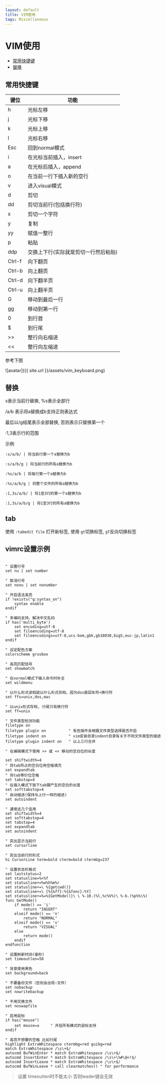 ```yaml
---
layout: default
title: VIM使用
tags: Miscellaneous
---
```


# VIM使用

* [常用快捷键](#常用快捷键)
* [替换](#替换)

## 常用快捷键

键位 | 功能
--- | ---
h | 光标左移
j | 光标下移
k | 光标上移
l | 光标右移
Esc | 回到normal模式
i | 在光标当前插入，insert
a | 在光标后插入，append
o | 在当前一行下插入新的空行
v | 进入visual模式
d | 剪切
dd | 剪切当前行(包括换行符)
x | 剪切一个字符
y | 复制
yy | 赋值一整行
p | 粘贴
ddp | 交换上下行(实际就是剪切一行然后粘贴)
Ctrl-f | 向下翻页
Ctrl-b | 向上翻页
Ctrl-d | 向下翻半页
Ctrl-u | 向上翻半页
G | 移动到最后一行
gg | 移动到第一行
0 | 到行首
$ | 到行尾
&gt;&gt; | 整行向右缩进
&lt;&lt; | 整行向左缩进

参考下图

![avatar]({{ site.url }}/assets/vim_keyboard.png)

## 替换

s表示当前行替换, %s表示全部行

/a/b 表示将a替换成b支持正则表达式

最后以/g结尾表示全部替换, 否则表示只替换第一个

:1,3表示行的范围

示例

```
:s/a/b/ | 将当前行第一个a替换为b

:s/a/b/g | 将当前行的所有a替换为b

:%s/a/b | 将每行第一个a替换为b

:%s/a/b/g | 将整个文件的所有a替换为b

:1,3s/a/b/ | 将1至3行的第一个a替换为b

:1,3s/a/b/g | 将1至3行的所有a替换为b

```

## tab

使用 `:tabedit file` 打开新标签, 使用 `gt`切换标签, `gT`反向切换标签 

## vimrc设置示例

```vim

" 设置行号
set nu | set number

" 取消行号
set nonu | set nonumber

" 开启语法高亮 
if !exists("g:syntax_on")
    syntax enable
endif

" 多编码支持，解决中文乱码
if has('multi_byte')
    set encoding=utf-8
    set fileencoding=utf-8
    set fileencodings=utf-8,ucs-bom,gbk,gb18030,big5,euc-jp,latin1
endif

" 设定配色方案
colorscheme gruvbox

" 高亮匹配括号
set showmatch

" 在normal模式下输入命令时补全
set wildmenu

" 以什么形式读档就以什么形式存档，因为dos是回车符+换行符
set ffs=unix,dos,mac

" 以unix形式存档, 行尾只有换行符
set ff=unix

" 文件类型检测功能
filetype on 
filetype plugin on          " 有些插件会根据文件类型选择是否开启
filetype indent on          " vim安装目录indent目录有关于不同文件类型的缩进
filetype plugin indent on   " 以上三行合并

" 在编辑模式下使用 >> 或 << 移动的空白位的长度

set shiftwidth=4
" 将tab所占的空白位用空格填充
set expandtab
" 将tab等价位空格
set tabstop=4
" 在插入模式下按下tab键产生的空白的长度
set softtabstop=4
" 自动缩进(保持与上行一样的缩进)
set autoindent

" 通常这几个连用
set shiftwidth=4
set softtabstop=4
set tabstop=4
set expandtab
set autoindent

" 突出显示当前行
set cursorline

" 突出当前行的形式
hi CursorLine term=bold cterm=bold ctermbg=237

" 设置状态栏格式
set laststatus=2
set statusline=%<%f
set statusline+=%w%h%m%r
set statusline+=\ %{getcwd()}
set statusline+=\ [%{&ff}:%{&fenc}:%Y]
set statusline+=%=%{GetMode()}\ \ %-10.(%l,%c%V%)\ %-6.(%p%%\%)
func GetMode()
    if mode() == 'i'
        return "INSERT"
    elseif mode() == 'n'
        return "NORMAL"
    elseif mode() == 'v'
        return "VISUAL"
    else
        return mode()
    endif
endfunction

" 设置刷新时间(毫秒)
set timeoutlen=50

" 背景使用黑色
set background=back

" 不要备份文件（否则会出现~文件）
set nobackup
set nowritebackup

" 不用交换文件
set noswapfile

" 启用鼠标
if has("mouse")
    set mouse=a     " 开启所有模式的鼠标支持
endif

" 高亮不想要的空格 比如行尾
highlight ExtraWhitespace ctermbg=red guibg=red
match ExtraWhitespace /\s\+$/
autocmd BufWinEnter * match ExtraWhitespace /\s\+$/
autocmd InsertEnter * match ExtraWhitespace /\s\+\%#\@<!$/
autocmd InsertLeave * match ExtraWhitespace /\s\+$/
autocmd BufWinLeave * call clearmatches() " for performance
```

> 设置 timeoutlen时不能太小 否则leader键会无效
